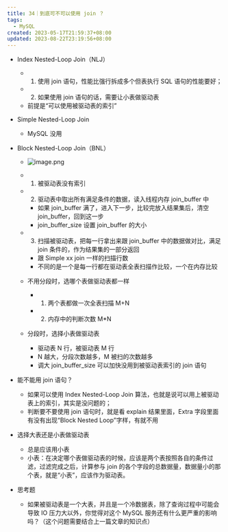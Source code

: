 ```yaml
---
title: 34｜到底可不可以使用 join ？
tags:
  - MySQL
created: 2023-05-17T21:59:37+08:00
updated: 2023-08-22T23:19:56+08:00
---
```


- Index Nested-Loop Join（NLJ）

  - 1. 使用 join 语句，性能比强行拆成多个但表执行 SQL 语句的性能要好；
  - 2. 如果使用 join 语句的话，需要让小表做驱动表
  - 前提是“可以使用被驱动表的索引”

- Simple Nested-Loop Join

  - MySQL 没用

- Block Nested-Loop Join（BNL）
  - ![image.png](https://cdn.jsdelivr.net/gh/11ze/static/images/mysql45-34-1.png)


  - 1. 被驱动表没有索引
  - 2. 驱动表中取出所有满足条件的数据，读入线程内存 join_buffer 中

    - 如果 join_buffer 满了，进入下一步，比较完放入结果集后，清空 join_buffer，回到这一步
    - join_buffer_size 设置 join_buffer 的大小

  - 3. 扫描被驱动表，把每一行拿出来跟 join_buffer 中的数据做对比，满足 join 条件的，作为结果集的一部分返回

    - 跟 Simple xx join 一样的扫描行数
    - 不同的是一个是每一行都在驱动表全表扫描作比较，一个在内存比较

  - 不用分段时，选哪个表做驱动表都一样

    - 1. 两个表都做一次全表扫描 M+N
    - 2. 内存中的判断次数 M*N

  - 分段时，选择小表做驱动表

    - 驱动表 N 行，被驱动表 M 行
    - N 越大，分段次数越多，M 被扫的次数越多
    - 调大 join_buffer_size 可以加快没用到被驱动表索引的 join 语句

- 能不能用 join 语句？

  - 如果可以使用 Index Nested-Loop Join 算法，也就是说可以用上被驱动表上的索引，其实是没问题的；
  - 判断要不要使用 join 语句时，就是看 explain 结果里面，Extra 字段里面有没有出现“Block Nested Loop”字样，有就不用

- 选择大表还是小表做驱动表

  - 总是应该用小表
  - 小表：在决定哪个表做驱动表的时候，应该是两个表按照各自的条件过滤，过滤完成之后，计算参与 join 的各个字段的总数据量，数据量小的那个表，就是“小表”，应该作为驱动表。

- 思考题

  - 如果被驱动表是一个大表，并且是一个冷数据表，除了查询过程中可能会导致 IO 压力大以外，你觉得对这个 MySQL 服务还有什么更严重的影响吗？（这个问题需要结合上一篇文章的知识点）
